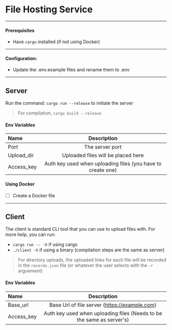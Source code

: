 # File Hosting Service
---
#### Prerequisites
- Have `cargo` installed (if not using Docker)
---
#### Configuration:
- Update the .env.example files and rename them to .env
---
## Server
Run the command: ```cargo run --release``` to initiate the server

> For compilation, ```cargo build --release```

#### Env Variables 
| Name | Description |
| :--- | :----: |
| Port | The server port |
| Upload_dir | Uploaded files will be placed here |
| Access_key | Auth key used when uploading files (you have to create one) |

#### Using Docker
- [ ] Create a Docker file

---
## Client
The client is standard CLI tool that you can use to upload files with. For more help, you can run:

- `cargo run -- -h` if using cargo
- `./client -h` if using a binary (compilation steps are the same as server)

> For directory uploads, the uploaded links for each file will be recorded in the `records.json` file (or whatever the user selects with the `-r` arguement)

#### Env Variables
| Name | Description |
| :--- | :----: |
| Base_url | Base Url of file server (https://example.com) |
| Access_key | Auth key used when uploading files (Needs to be the same as server's) |